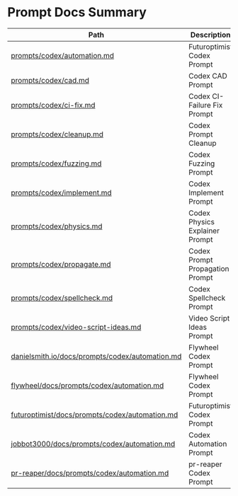 # Prompt Docs Summary

| Path | Description |
|------|-------------|
| [prompts/codex/automation.md](prompts/codex/automation.md) | Futuroptimist Codex Prompt |
| [prompts/codex/cad.md](prompts/codex/cad.md) | Codex CAD Prompt |
| [prompts/codex/ci-fix.md](prompts/codex/ci-fix.md) | Codex CI-Failure Fix Prompt |
| [prompts/codex/cleanup.md](prompts/codex/cleanup.md) | Codex Prompt Cleanup |
| [prompts/codex/fuzzing.md](prompts/codex/fuzzing.md) | Codex Fuzzing Prompt |
| [prompts/codex/implement.md](prompts/codex/implement.md) | Codex Implement Prompt |
| [prompts/codex/physics.md](prompts/codex/physics.md) | Codex Physics Explainer Prompt |
| [prompts/codex/propagate.md](prompts/codex/propagate.md) | Codex Prompt Propagation Prompt |
| [prompts/codex/spellcheck.md](prompts/codex/spellcheck.md) | Codex Spellcheck Prompt |
| [prompts/codex/video-script-ideas.md](prompts/codex/video-script-ideas.md) | Video Script Ideas Prompt |
| [danielsmith.io/docs/prompts/codex/automation.md](https://github.com/futuroptimist/danielsmith.io/blob/main/docs/prompts/codex/automation.md) | Flywheel Codex Prompt |
| [flywheel/docs/prompts/codex/automation.md](https://github.com/futuroptimist/flywheel/blob/main/docs/prompts/codex/automation.md) | Flywheel Codex Prompt |
| [futuroptimist/docs/prompts/codex/automation.md](https://github.com/futuroptimist/futuroptimist/blob/main/docs/prompts/codex/automation.md) | Futuroptimist Codex Prompt |
| [jobbot3000/docs/prompts/codex/automation.md](https://github.com/futuroptimist/jobbot3000/blob/main/docs/prompts/codex/automation.md) | Codex Automation Prompt |
| [pr-reaper/docs/prompts/codex/automation.md](https://github.com/futuroptimist/pr-reaper/blob/main/docs/prompts/codex/automation.md) | pr-reaper Codex Prompt |
